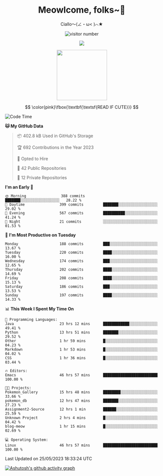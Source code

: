 <div align="center">
  <h1>Meowlcome, folks~👋</h1>
  <p>Ciallo～(∠・ω< )⌒★</p>
</div>

<p align="center">
  <img src="https://count.getloli.com/get/@Ziqi-Yang?theme=rule34" alt="visitor number" />
</p>

<p align="center">
  <img src="https://skillicons.dev/icons?i=rust,c,py,flutter,go,java,js,bash,linux,emacs" />
</p>
<p align="center">
  <img height="165" src="https://github-readme-stats.vercel.app/api?username=Ziqi-Yang&show_icons=true&include_all_commits=true&hide_border=true" />
</p>

$$
\color{pink}\fbox{\textbf{\textsf{READ IF CUTE}}}
$$

<!--START_SECTION:waka-->
![Code Time](http://img.shields.io/badge/Code%20Time-1%2C104%20hrs%2044%20mins-blue)

**🐱 My GitHub Data** 

> 📦 402.8 kB Used in GitHub's Storage 
 > 
> 🏆 692 Contributions in the Year 2023
 > 
> 💼 Opted to Hire
 > 
> 📜 42 Public Repositories 
 > 
> 🔑 12 Private Repositories 
 > 
**I'm an Early 🐤** 

```text
🌞 Morning                388 commits         ███████░░░░░░░░░░░░░░░░░░   28.22 % 
🌆 Daytime                399 commits         ███████░░░░░░░░░░░░░░░░░░   29.02 % 
🌃 Evening                567 commits         ██████████░░░░░░░░░░░░░░░   41.24 % 
🌙 Night                  21 commits          ░░░░░░░░░░░░░░░░░░░░░░░░░   01.53 % 
```
📅 **I'm Most Productive on Tuesday** 

```text
Monday                   188 commits         ███░░░░░░░░░░░░░░░░░░░░░░   13.67 % 
Tuesday                  220 commits         ████░░░░░░░░░░░░░░░░░░░░░   16.00 % 
Wednesday                174 commits         ███░░░░░░░░░░░░░░░░░░░░░░   12.65 % 
Thursday                 202 commits         ████░░░░░░░░░░░░░░░░░░░░░   14.69 % 
Friday                   208 commits         ████░░░░░░░░░░░░░░░░░░░░░   15.13 % 
Saturday                 186 commits         ███░░░░░░░░░░░░░░░░░░░░░░   13.53 % 
Sunday                   197 commits         ████░░░░░░░░░░░░░░░░░░░░░   14.33 % 
```


📊 **This Week I Spent My Time On** 

```text
💬 Programming Languages: 
Java                     23 hrs 12 mins      ████████████░░░░░░░░░░░░░   49.41 % 
Python                   13 hrs 51 mins      ███████░░░░░░░░░░░░░░░░░░   29.52 % 
Other                    1 hr 59 mins        █░░░░░░░░░░░░░░░░░░░░░░░░   04.23 % 
Markdown                 1 hr 53 mins        █░░░░░░░░░░░░░░░░░░░░░░░░   04.02 % 
CSS                      1 hr 36 mins        █░░░░░░░░░░░░░░░░░░░░░░░░   03.44 % 

🔥 Editors: 
Emacs                    46 hrs 57 mins      █████████████████████████   100.00 % 

🐱‍💻 Projects: 
Pokemon_Gallery          15 hrs 48 mins      ████████░░░░░░░░░░░░░░░░░   33.66 % 
pokemon_db               12 hrs 47 mins      ███████░░░░░░░░░░░░░░░░░░   27.23 % 
Assignment2-Source       12 hrs 1 min        ██████░░░░░░░░░░░░░░░░░░░   25.59 % 
Unknown Project          2 hrs 4 mins        █░░░░░░░░░░░░░░░░░░░░░░░░   04.42 % 
blog-meow                1 hr 15 mins        █░░░░░░░░░░░░░░░░░░░░░░░░   02.69 % 

💻 Operating System: 
Linux                    46 hrs 57 mins      █████████████████████████   100.00 % 
```


 Last Updated on 25/05/2023 18:33:24 UTC
<!--END_SECTION:waka-->


[![Ashutosh's github activity graph](https://github-readme-activity-graph.cyclic.app/graph?username=Ziqi-Yang&theme=github)](https://github.com/ashutosh00710/github-readme-activity-graph)
